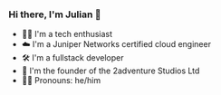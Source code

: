 ### Hi there, I'm Julian 👋

- 🧑‍💻 I'm a tech enthusiast
- ☁️ I'm a Juniper Networks certified cloud engineer
- 🛠️ I'm a fullstack developer
- 🏢 I'm the founder of the 2adventure Studios Ltd
- 🙋‍♂️ Pronouns: he/him
